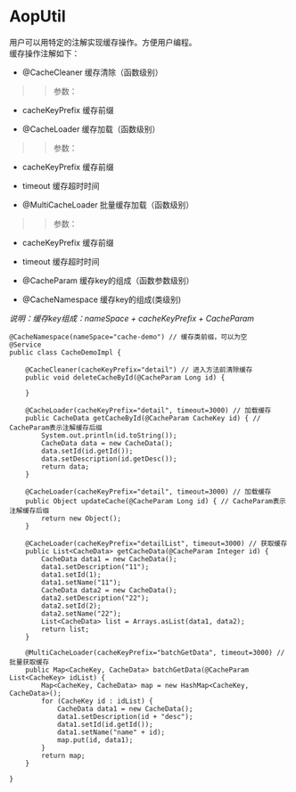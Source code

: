 # AopUtil
用户可以用特定的注解实现缓存操作。方便用户编程。<br/>
缓存操作注解如下：<br/>

* @CacheCleaner 缓存清除（函数级别）

>>参数：
* cacheKeyPrefix 缓存前缀

* @CacheLoader 缓存加载（函数级别）

>>参数：
* cacheKeyPrefix 缓存前缀
* timeout 缓存超时时间

* @MultiCacheLoader 批量缓存加载（函数级别）

>>参数：
* cacheKeyPrefix 缓存前缀
* timeout 缓存超时时间

* @CacheParam 缓存key的组成（函数参数级别）
* @CacheNamespace 缓存key的组成(类级别)

*说明：缓存key组成：nameSpace + cacheKeyPrefix + CacheParam*

	@CacheNamespace(nameSpace="cache-demo") // 缓存类前缀，可以为空
	@Service
	public class CacheDemoImpl {
    
	    @CacheCleaner(cacheKeyPrefix="detail") // 进入方法前清除缓存
	    public void deleteCacheById(@CacheParam Long id) {
	        
	    }
	    
	    @CacheLoader(cacheKeyPrefix="detail", timeout=3000) // 加载缓存
	    public CacheData getCacheById(@CacheParam CacheKey id) { // CacheParam表示注解缓存后缀
	        System.out.println(id.toString());
	        CacheData data = new CacheData();
	        data.setId(id.getId());
	        data.setDescription(id.getDesc());
	        return data;
	    }
	    
	    @CacheLoader(cacheKeyPrefix="detail", timeout=3000) // 加载缓存
	    public Object updateCache(@CacheParam Long id) { // CacheParam表示注解缓存后缀
	        return new Object();
	    }
	
	    @CacheLoader(cacheKeyPrefix="detailList", timeout=3000) // 获取缓存
	    public List<CacheData> getCacheData(@CacheParam Integer id) { 
	        CacheData data1 = new CacheData();
	        data1.setDescription("11");
	        data1.setId(1);
	        data1.setName("11");
	        CacheData data2 = new CacheData();
	        data2.setDescription("22");
	        data2.setId(2);
	        data2.setName("22");
	        List<CacheData> list = Arrays.asList(data1, data2);
	        return list;
	    }
	
	    @MultiCacheLoader(cacheKeyPrefix="batchGetData", timeout=3000) // 批量获取缓存
	    public Map<CacheKey, CacheData> batchGetData(@CacheParam List<CacheKey> idList) {
	        Map<CacheKey, CacheData> map = new HashMap<CacheKey, CacheData>();
	        for (CacheKey id : idList) {
	            CacheData data1 = new CacheData();
	            data1.setDescription(id + "desc");
	            data1.setId(id.getId());
	            data1.setName("name" + id);
	            map.put(id, data1);
	        }
	        return map;
	    }

	}